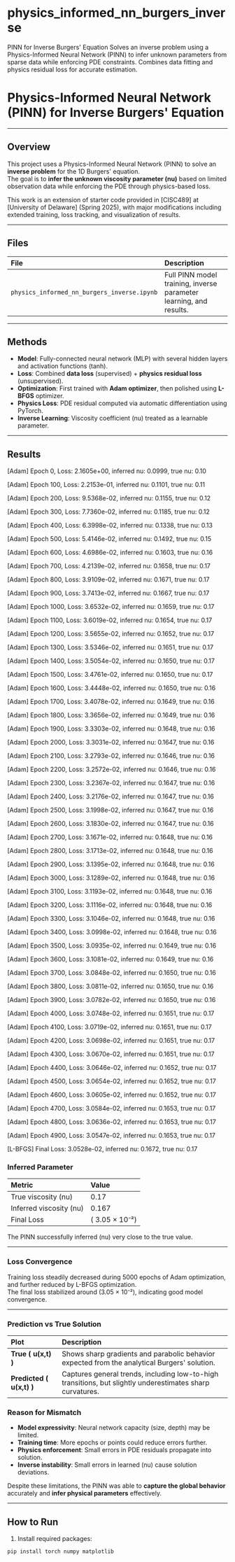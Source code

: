 # physics_informed_nn_burgers_inverse
PINN for Inverse Burgers' Equation Solves an inverse problem using a Physics-Informed Neural Network (PINN) to infer unknown parameters from sparse data while enforcing PDE constraints. Combines data fitting and physics residual loss for accurate estimation.


# Physics-Informed Neural Network (PINN) for Inverse Burgers' Equation

---

## Overview

This project uses a Physics-Informed Neural Network (PINN) to solve an **inverse problem** for the 1D Burgers' equation.  
The goal is to **infer the unknown viscosity parameter \(nu\)** based on limited observation data while enforcing the PDE through physics-based loss.

This work is an extension of starter code provided in [CISC489] at [University of Delaware] (Spring 2025), with major modifications including extended training, loss tracking, and visualization of results.

---

## Files

| File | Description |
|:-----|:------------|
| `physics_informed_nn_burgers_inverse.ipynb` | Full PINN model training, inverse parameter learning, and results. |


---

## Methods

- **Model**: Fully-connected neural network (MLP) with several hidden layers and activation functions (tanh).
- **Loss**: Combined **data loss** (supervised) + **physics residual loss** (unsupervised).
- **Optimization**: First trained with **Adam optimizer**, then polished using **L-BFGS** optimizer.
- **Physics Loss**: PDE residual computed via automatic differentiation using PyTorch.
- **Inverse Learning**: Viscosity coefficient \(nu\) treated as a learnable parameter.

---

## Results

[Adam] Epoch 0, Loss: 2.1605e+00, inferred nu: 0.0999, true nu: 0.10

[Adam] Epoch 100, Loss: 2.2153e-01, inferred nu: 0.1101, true nu: 0.11

[Adam] Epoch 200, Loss: 9.5368e-02, inferred nu: 0.1155, true nu: 0.12

[Adam] Epoch 300, Loss: 7.7360e-02, inferred nu: 0.1185, true nu: 0.12

[Adam] Epoch 400, Loss: 6.3998e-02, inferred nu: 0.1338, true nu: 0.13

[Adam] Epoch 500, Loss: 5.4146e-02, inferred nu: 0.1492, true nu: 0.15

[Adam] Epoch 600, Loss: 4.6986e-02, inferred nu: 0.1603, true nu: 0.16

[Adam] Epoch 700, Loss: 4.2139e-02, inferred nu: 0.1658, true nu: 0.17

[Adam] Epoch 800, Loss: 3.9109e-02, inferred nu: 0.1671, true nu: 0.17

[Adam] Epoch 900, Loss: 3.7413e-02, inferred nu: 0.1667, true nu: 0.17

[Adam] Epoch 1000, Loss: 3.6532e-02, inferred nu: 0.1659, true nu: 0.17

[Adam] Epoch 1100, Loss: 3.6019e-02, inferred nu: 0.1654, true nu: 0.17

[Adam] Epoch 1200, Loss: 3.5655e-02, inferred nu: 0.1652, true nu: 0.17

[Adam] Epoch 1300, Loss: 3.5346e-02, inferred nu: 0.1651, true nu: 0.17

[Adam] Epoch 1400, Loss: 3.5054e-02, inferred nu: 0.1650, true nu: 0.17

[Adam] Epoch 1500, Loss: 3.4761e-02, inferred nu: 0.1650, true nu: 0.17

[Adam] Epoch 1600, Loss: 3.4448e-02, inferred nu: 0.1650, true nu: 0.16

[Adam] Epoch 1700, Loss: 3.4078e-02, inferred nu: 0.1649, true nu: 0.16

[Adam] Epoch 1800, Loss: 3.3656e-02, inferred nu: 0.1649, true nu: 0.16

[Adam] Epoch 1900, Loss: 3.3303e-02, inferred nu: 0.1648, true nu: 0.16

[Adam] Epoch 2000, Loss: 3.3031e-02, inferred nu: 0.1647, true nu: 0.16

[Adam] Epoch 2100, Loss: 3.2793e-02, inferred nu: 0.1646, true nu: 0.16

[Adam] Epoch 2200, Loss: 3.2572e-02, inferred nu: 0.1646, true nu: 0.16

[Adam] Epoch 2300, Loss: 3.2367e-02, inferred nu: 0.1647, true nu: 0.16

[Adam] Epoch 2400, Loss: 3.2176e-02, inferred nu: 0.1647, true nu: 0.16

[Adam] Epoch 2500, Loss: 3.1998e-02, inferred nu: 0.1647, true nu: 0.16

[Adam] Epoch 2600, Loss: 3.1830e-02, inferred nu: 0.1647, true nu: 0.16

[Adam] Epoch 2700, Loss: 3.1671e-02, inferred nu: 0.1648, true nu: 0.16

[Adam] Epoch 2800, Loss: 3.1713e-02, inferred nu: 0.1648, true nu: 0.16

[Adam] Epoch 2900, Loss: 3.1395e-02, inferred nu: 0.1648, true nu: 0.16

[Adam] Epoch 3000, Loss: 3.1289e-02, inferred nu: 0.1648, true nu: 0.16

[Adam] Epoch 3100, Loss: 3.1193e-02, inferred nu: 0.1648, true nu: 0.16

[Adam] Epoch 3200, Loss: 3.1116e-02, inferred nu: 0.1648, true nu: 0.16

[Adam] Epoch 3300, Loss: 3.1046e-02, inferred nu: 0.1648, true nu: 0.16

[Adam] Epoch 3400, Loss: 3.0998e-02, inferred nu: 0.1648, true nu: 0.16

[Adam] Epoch 3500, Loss: 3.0935e-02, inferred nu: 0.1649, true nu: 0.16

[Adam] Epoch 3600, Loss: 3.1081e-02, inferred nu: 0.1649, true nu: 0.16

[Adam] Epoch 3700, Loss: 3.0848e-02, inferred nu: 0.1650, true nu: 0.16

[Adam] Epoch 3800, Loss: 3.0811e-02, inferred nu: 0.1650, true nu: 0.16

[Adam] Epoch 3900, Loss: 3.0782e-02, inferred nu: 0.1650, true nu: 0.16

[Adam] Epoch 4000, Loss: 3.0748e-02, inferred nu: 0.1651, true nu: 0.17

[Adam] Epoch 4100, Loss: 3.0719e-02, inferred nu: 0.1651, true nu: 0.17

[Adam] Epoch 4200, Loss: 3.0698e-02, inferred nu: 0.1651, true nu: 0.17

[Adam] Epoch 4300, Loss: 3.0670e-02, inferred nu: 0.1651, true nu: 0.17

[Adam] Epoch 4400, Loss: 3.0646e-02, inferred nu: 0.1652, true nu: 0.17

[Adam] Epoch 4500, Loss: 3.0654e-02, inferred nu: 0.1652, true nu: 0.17

[Adam] Epoch 4600, Loss: 3.0605e-02, inferred nu: 0.1652, true nu: 0.17

[Adam] Epoch 4700, Loss: 3.0584e-02, inferred nu: 0.1653, true nu: 0.17

[Adam] Epoch 4800, Loss: 3.0636e-02, inferred nu: 0.1653, true nu: 0.17

[Adam] Epoch 4900, Loss: 3.0547e-02, inferred nu: 0.1653, true nu: 0.17

[L-BFGS] Final Loss: 3.0528e-02, inferred nu: 0.1672, true nu: 0.17

### Inferred Parameter

| Metric | Value |
|:-------|:------|
| True viscosity \(nu\) | 0.17 |
| Inferred viscosity \(nu\) | 0.167 |
| Final Loss | \( 3.05 × 10⁻²\) |

The PINN successfully inferred \(nu\) very close to the true value.

---

### Loss Convergence

Training loss steadily decreased during 5000 epochs of Adam optimization, and further reduced by L-BFGS optimization.  
The final loss stabilized around \(3.05 × 10⁻²\), indicating good model convergence.

---

### Prediction vs True Solution

| Plot | Description |
|:-----|:------------|
| **True \( u(x,t) \)** | Shows sharp gradients and parabolic behavior expected from the analytical Burgers' solution. |
| **Predicted \( u(x,t) \)** | Captures general trends, including low-to-high transitions, but slightly underestimates sharp curvatures. |

### Reason for Mismatch
- **Model expressivity**: Neural network capacity (size, depth) may be limited.
- **Training time**: More epochs or points could reduce errors further.
- **Physics enforcement**: Small errors in PDE residuals propagate into solution.
- **Inverse instability**: Small errors in learned \(nu\) cause solution deviations.

Despite these limitations, the PINN was able to **capture the global behavior** accurately and **infer physical parameters** effectively.

---

## How to Run

1. Install required packages:

```bash
pip install torch numpy matplotlib

